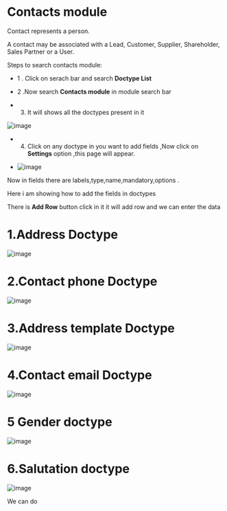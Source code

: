 # Contacts module



Contact represents a person.

A contact may be associated with a Lead, Customer, Supplier, Shareholder, Sales Partner or a User.

Steps to search contacts module:

- 1 . Click on serach bar and search **Doctype List**
  
- 2 .Now search **Contacts module** in module search bar
 
- 3. It will shows all the doctypes present in it 
  
![image](https://github.com/user-attachments/assets/6e612aa3-a5da-4766-b174-f37d986fd3cb)

- 4.  Click on any doctype in you want to add fields ,Now click on **Settings** option ,this page will appear.
 
- ![image](https://github.com/user-attachments/assets/d84bd7f1-75f2-4f9b-9156-8b3f05bec1da)

Now in fields there are labels,type,name,mandatory,options .

Here i am showing how to add the fields in doctypes 

There is **Add Row** button click in it it will add row and we can enter the data

# 1.Address Doctype
 ![image](https://github.com/user-attachments/assets/bee6285f-18d3-42bb-96da-867ee20c7767)

 
 # 2.Contact phone Doctype

 


![image](https://github.com/user-attachments/assets/ed043162-7b7d-4138-80eb-81db3b5fc829)



# 3.Address template Doctype


![image](https://github.com/user-attachments/assets/e1d03c7c-e111-4fcd-906b-7164397123fb)


# 4.Contact email Doctype

![image](https://github.com/user-attachments/assets/20e8e9b5-0721-4080-8f2f-b72ff10e9278)


# 5 Gender doctype

![image](https://github.com/user-attachments/assets/13fcf982-0288-48d4-b4dd-2fbbe8f715a0)

# 6.Salutation doctype


![image](https://github.com/user-attachments/assets/aa854b68-e1e4-4c08-a816-48aa87561b51)





We can do  
